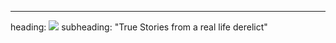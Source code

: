 ---
heading: <img src="images/derelictdb.png">
subheading: "True Stories from a real life derelict"

